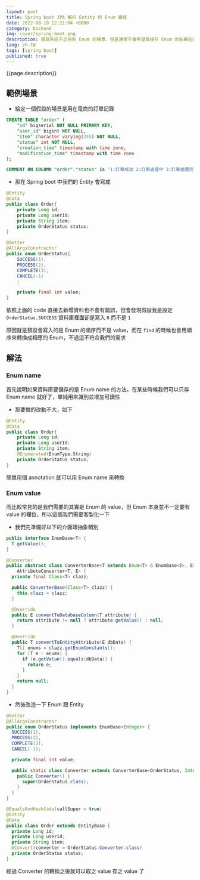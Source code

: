 ```yaml
---
layout: post
title: Spring boot JPA 解析 Entity 的 Enum 屬性
date: 2022-08-18 12:21:04 +0800
category: backend
img: cover/spring-boot.png
description: 撰寫系統不乏用到 Enum 的場景，但是通常不會希望直接存 Enum 的名稱在資料庫中，雖然可能可以增加資料庫的可讀性，但一方面也增加儲存空間的浪費，一方面可能需要儲存的是值，因此簡單紀錄下 JPA 在這部分的轉換是怎麼做的
lang: zh-TW
tags: [spring boot]
published: true
---
```


{{page.description}}

## 範例場景

+ 給定一個假設的場景是用在電商的訂單記錄

```sql
CREATE TABLE "order" (
    "id" bigserial NOT NULL PRIMARY KEY,
    "user_id" bigint NOT NULL,
    "item" character varying(255) NOT NULL,
    "status" int NOT NULL,
    "creation_time" timestamp with time zone,
    "modification_time" timestamp with time zone
);

COMMENT ON COLUMN "order"."status" is '1:訂單成功 2:訂單處理中 3:訂單處理完成 -1:訂單取消';
```

+ 那在 Spring boot 中我們的 Entity 會寫成

```java
@Entity
@data
public class Order{
    private Long id;
    private Long userId;
    private String item;
    private OrderStatus status;
}

@Getter
@AllArgsConstructor
public enum OrderStatus{
    SUCCESS(1),
    PROCESS(2),
    COMPLETE(3),
    CANCEL(-1)
    ;

    private final int value;
}
```

依照上面的 code 直接去新增資料也不會有錯誤，但會發現假設我是設定 `OrderStatus.SUCCESS` 資料庫裡面卻是寫入 `0` 而不是 `1`

原因就是預設會寫入的是 Enum 的順序而不是 value，而在 `find` 的時候也會用順序來轉換成相應的 Enum，不過這不符合我們的需求

## 解法

### Enum name

首先說明如果資料庫要儲存的是 Enum name 的方法，在某些時候我們可以只存 Enum name 就好了，單純用來識別並增加可讀性

+ 那要做的改動不大，如下

```java
@Entity
@data
public class Order{
    private Long id;
    private Long userId;
    private String item;
    @Enumerated(EnumType.String)
    private OrderStatus status;
}
```

簡單用個 annotation 就可以用 Enum name 來轉換

### Enum value

而比較常見的是我們需要的其實是 Enum 的 value，但 Enum 本身並不一定要有 value 的欄位，所以這個我們需要客製化一下

+ 我們先準備好以下的介面跟抽象類別

```java
public interface EnumBase<T> {
  T getValue();
}

@Converter
public abstract class ConverterBase<T extends Enum<T> & EnumBase<E>, E> implements
    AttributeConverter<T, E> {
  private final Class<T> clazz;

  public ConverterBase(Class<T> clazz) {
    this.clazz = clazz;
  }

  @Override
  public E convertToDatabaseColumn(T attribute) {
    return attribute != null ? attribute.getValue() : null;
  }

  @Override
  public T convertToEntityAttribute(E dbData) {
    T[] enums = clazz.getEnumConstants();
    for (T e : enums) {
      if (e.getValue().equals(dbData)) {
        return e;
      }
    }
    return null;
  }
}

```

+ 然後改造一下 Enum 跟 Entity

```java
@Getter
@AllArgsConstructor
public enum OrderStatus implements EnumBase<Integer> {
  SUCCESS(1),
  PROCESS(2),
  COMPLETE(3),
  CANCEL(-1);

  private final int value;

  public static class Converter extends ConverterBase<OrderStatus, Integer> {
    public Converter() {
      super(OrderStatus.class);
    }
  }
}

@EqualsAndHashCode(callSuper = true)
@Entity
@Data
public class Order extends EntityBase {
  private Long id;
  private Long userId;
  private String item;
  @Convert(converter = OrderStatus.Converter.class)
  private OrderStatus status;
}
```

經過 Converter 的轉換之後就可以取之 value 存之 value 了


